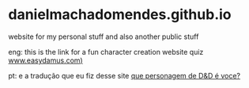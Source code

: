 # danielmachadomendes.github.io
website for my personal stuff and also another public stuff

eng: this is the link for a fun character creation website quiz [www.easydamus.com)](https://www.easydamus.com/character.html)

pt: e a tradução que eu fiz desse site [que personagem de D&D é voce?](https://danielmachadomendes.github.io/character)
